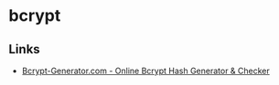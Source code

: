 # bcrypt

## Links

- [Bcrypt-Generator.com - Online Bcrypt Hash Generator & Checker](https://bcrypt-generator.com/)
